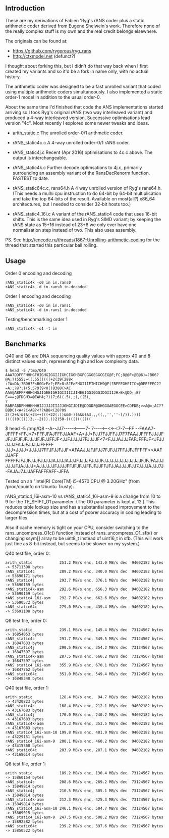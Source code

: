 Introduction
------------

These are my derivations of Fabien 'Ryg's rANS coder plus a
static arithmetic coder derived from Eugene Shelwein's work.
Therefore none of the really complex stuff is my own and the real
credit belongs elsewhere.

The originals can be found at:
-    https://github.com/rygorous/ryg_rans
-    http://ctxmodel.net (defunct?)

I thought about forking this, but I didn't do that way back when I
first created my variants and so it'd be a fork in name only, with no
actual history.

The arithmetic coder was designed to be a fast unrolled variant that
coded using multiple arithmetic coders simultaneously. I also
implemented a static order-1 model in addition to the usual order-0.

About the same time I'd finished that code the ANS implementations
started arriving so I took Ryg's original rANS (two way interleaved
variant) and produced a 4-way interleaved version.  Successive
optimisations lead version "4c".  Most recently I explored some newer
tweaks and ideas.

- arith_static.c
	The unrolled order-0/1 arithmetic coder.

- rANS_static4c.c
	A 4-way unrolled order-0/1 rANS coder.

- rANS_static4j.c
	Recent (Apr 2016) optimisations to 4c.c above.
	The output is interchangeable.

- rANS_static4k.c
	Further decode optimsations to 4j.c, primarily surrounding an
	assembly variant of the RansDecRenorm function.
	FASTEST to date.

- rANS_static64c.c, rans64.h
	A 4 way unrolled version of Ryg's rans64.h.
	(This needs a mulhi cpu instruction to do 64-bit by 64-bit
	multiplication and take the top 64-bits of the result.
	Available on most(all?) x86_64 architectures, but I needed to
	consider 32-bit hosts too.)

- rANS_static4_16i.c
	A variant of the rANS_static4 code that uses 16-bit shifts.
	This is the same idea used in Ryg's SIMD variant; by keeping
	the rANS state as 15+16 instead of 23+8 we only ever have one
	normalisation step instead of two.  This also uses assembly.

PS.
See http://encode.ru/threads/1867-Unrolling-arithmetic-coding
for the thread that started this particular ball rolling.


Usage
-----

Order 0 encoding and decoding

    rANS_static4k -o0 in in.rans0
    rANS_static4k -d in.rans0 in.decoded

Order 1 encoding and decoding

    rANS_static4k -o0 in in.rans1
    rANS_static4k -d in.rans1 in.decoded

Testing/benchmarking order 1

    rANS_static4k -o1 -t in


Benchmarks
----------

Q40 and Q8 are DNA sequencing quality values with approx 40 and 8
distinct values each, representing high and low complexity data.

    $ head -5 /tmp/Q40
    AAA7DDFFFHHHGFHIGHGIGGIJIGHCIGGHBGFCGGGEGGCGEG@F;FC;8@@F>@E@6)=?B66?@A;?(555;=((,55(((((+2(39(288<
    :?A=DA;?BDH?F<BGG>F>?;EF>8:8?E>FHGIIIEIHICH9@F(?BFEEGHEIIC<@DEEEEEC2?=A;;?@?;((5,5?9(9<0()9388(>AC
    AAA@ABFFFHHHGHGJIGEEIGHIGIIIIIJIHEGIGGIGGGIDGIIIJH>B<@DD;;B?E===;@FDGH3=@EAHA;?))7;6((.5(,;(,((5(,
    ?BABFABDFHHHHHHHIJJJJJIIJJJGHGIJDIE@DDGDF@GHGGGAEGGCEE>CDFDB;>>A@=;AC??BBDC(<A<?C<AB?<??AB8<(28?09
    2((2+&)&)&(+24++(((+22(:))&&0-))&&&)&3,,,((,,'',''-(/)).))))(((((0(()))3.--2))).))2)50-(((((((((((
    
 $ head -5 /tmp/Q8
    --A--JJ7-----<---7-
    7----<--<<-<7-7--FF
    --FAAA7-JFFFF<FFJ<7<FFFJFAJFFFJJAAF<A<JJ<FJJ7FJJFFJJ7F7FAAJJFFFFJJJJFJFJJFJFJFJJJJFJFJJFFJF<JJFJJJJJ7FJJJJF<7<FJJJAJJJFAFJFFFJF<JFJJJJJJFAJJFJJJJJFFFFF
    JJJ<JJJJ<JJJJJ7FFJFJJFJJF<AFAAJJJFJFJJ7FJFJJ7FFJJFJFFFFF<<AAFJJAFF
    FFFFFJFJJFJJJFJJJJJAJJJJAJJJFJJJJFJJJJFJJJJJJJJJJJJJJJFJFJFAJJJJJJJFJAJJJJ<AJJJJJJFJJJJFFJFJFJJFFJFJJFFJFJJAJJJJFJJ7JJJJAJJJ7J-FAJAJ7JJJAFFAFFFAFF-JFFA


Tested on an "Intel(R) Core(TM) i5-4570 CPU @ 3.20GHz" (from
/proc/cpuinfo on Ubuntu Trusty).

rANS_static4_16i-asm-10 vs rANS_static4_16i-asm-9 is a change from 10
to 9 for the TF_SHIFT_O1 parameter. (The O0 parameter is kept at 12.)
This reduces table lookup size and has a substantial speed improvement
to the decompression times, but at a cost of poorer accuracy in coding
leading to larger files.

Also if cache memory is tight on your CPU, consider switching to the
rans_uncompress_O1c() function instead of rans_uncompress_O1_sfb() or
changing ssym[] array to be uint8_t instead of uint16_t in sfb.  (This
will work just fine as 8-bit instead, but seems to be slower on my system.)

Q40 test file, order 0:

    arith_static            251.2 MB/s enc, 143.0 MB/s dec  94602182 bytes -> 53711390 bytes
    rANS_static4c           289.2 MB/s enc, 340.0 MB/s dec  94602182 bytes -> 53690171 bytes
    rANS_static4j           293.7 MB/s enc, 376.1 MB/s dec  94602182 bytes -> 53690159 bytes
    rANS_static4k-asm       292.6 MB/s enc, 656.3 MB/s dec  94602182 bytes -> 53690159 bytes
    rANS_static4_16i-asm    292.7 MB/s enc, 662.6 MB/s dec  94602182 bytes -> 53690572 bytes
    rANS_static64c          279.0 MB/s enc, 439.4 MB/s dec  94602182 bytes -> 53691108 bytes
   
Q8 test file, order 0:

    arith_static            239.1 MB/s enc, 145.4 MB/s dec  73124567 bytes -> 16854053 bytes
    rANS_static4c           291.7 MB/s enc, 349.5 MB/s dec  73124567 bytes -> 16847633 bytes
    rANS_static4j           290.5 MB/s enc, 354.2 MB/s dec  73124567 bytes -> 16847597 bytes
    rANS_static4k-asm       287.5 MB/s enc, 666.2 MB/s dec  73124567 bytes -> 16847597 bytes
    rANS_static4_16i-asm    355.9 MB/s enc, 670.1 MB/s dec  73124567 bytes -> 16847762 bytes
    rANS_static64c          351.0 MB/s enc, 549.4 MB/s dec  73124567 bytes -> 16848348 bytes
    
Q40 test file, order 1:

    arith_static            128.4 MB/s enc,  94.7 MB/s dec  94602182 bytes -> 43420823 bytes
    rANS_static4c           168.4 MB/s enc, 212.1 MB/s dec  94602182 bytes -> 43167683 bytes
    rANS_static4j           170.0 MB/s enc, 240.2 MB/s dec  94602182 bytes -> 43167683 bytes
    rANS_static4k-asm       175.3 MB/s enc, 353.5 MB/s dec  94602182 bytes -> 43167683 bytes
    rANS_static4_16i-asm-10 199.8 MB/s enc, 401.9 MB/s dec  94602182 bytes -> 43229151 bytes
    rANS_static4_16i-asm-9  200.1 MB/s enc, 460.2 MB/s dec  94602182 bytes -> 43415360 bytes
    rANS_static64c          203.9 MB/s enc, 287.1 MB/s dec  94602182 bytes -> 43168614 bytes
    
Q8 test file, order 1:

    arith_static            189.2 MB/s enc, 130.4 MB/s dec  73124567 bytes -> 15860154 bytes
    rANS_static4c           208.6 MB/s enc, 269.2 MB/s dec  73124567 bytes -> 15849814 bytes
    rANS_static4j           210.5 MB/s enc, 305.1 MB/s dec  73124567 bytes -> 15849814 bytes
    rANS_static4k-asm       212.3 MB/s enc, 425.3 MB/s dec  73124567 bytes -> 15849814 bytes
    rANS_static4_16i-asm-10 246.1 MB/s enc, 504.7 MB/s dec  73124567 bytes -> 15869015 bytes
    rANS_static4_16i-asm-9  247.5 MB/s enc, 508.2 MB/s dec  73124567 bytes -> 15892582 bytes
    rANS_static64c          239.2 MB/s enc, 397.6 MB/s dec  73124567 bytes -> 15850522 bytes
